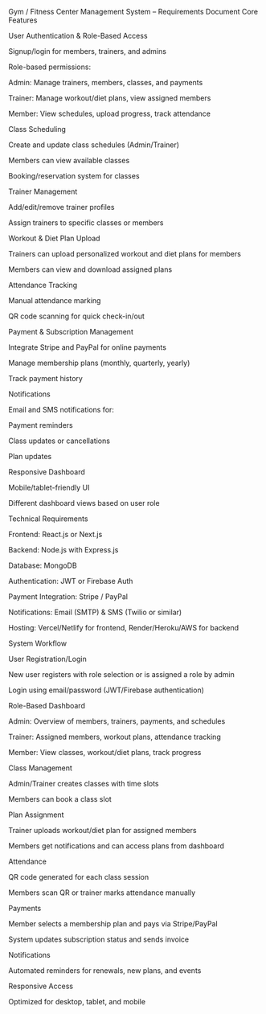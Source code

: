 Gym / Fitness Center Management System – Requirements Document
Core Features

User Authentication & Role-Based Access

Signup/login for members, trainers, and admins

Role-based permissions:

Admin: Manage trainers, members, classes, and payments

Trainer: Manage workout/diet plans, view assigned members

Member: View schedules, upload progress, track attendance

Class Scheduling

Create and update class schedules (Admin/Trainer)

Members can view available classes

Booking/reservation system for classes

Trainer Management

Add/edit/remove trainer profiles

Assign trainers to specific classes or members

Workout & Diet Plan Upload

Trainers can upload personalized workout and diet plans for members

Members can view and download assigned plans

Attendance Tracking

Manual attendance marking

QR code scanning for quick check-in/out

Payment & Subscription Management

Integrate Stripe and PayPal for online payments

Manage membership plans (monthly, quarterly, yearly)

Track payment history

Notifications

Email and SMS notifications for:

Payment reminders

Class updates or cancellations

Plan updates

Responsive Dashboard

Mobile/tablet-friendly UI

Different dashboard views based on user role

Technical Requirements

Frontend: React.js or Next.js

Backend: Node.js with Express.js

Database: MongoDB

Authentication: JWT or Firebase Auth

Payment Integration: Stripe / PayPal

Notifications: Email (SMTP) & SMS (Twilio or similar)

Hosting: Vercel/Netlify for frontend, Render/Heroku/AWS for backend

System Workflow

User Registration/Login

New user registers with role selection or is assigned a role by admin

Login using email/password (JWT/Firebase authentication)

Role-Based Dashboard

Admin: Overview of members, trainers, payments, and schedules

Trainer: Assigned members, workout plans, attendance tracking

Member: View classes, workout/diet plans, track progress

Class Management

Admin/Trainer creates classes with time slots

Members can book a class slot

Plan Assignment

Trainer uploads workout/diet plan for assigned members

Members get notifications and can access plans from dashboard

Attendance

QR code generated for each class session

Members scan QR or trainer marks attendance manually

Payments

Member selects a membership plan and pays via Stripe/PayPal

System updates subscription status and sends invoice

Notifications

Automated reminders for renewals, new plans, and events

Responsive Access

Optimized for desktop, tablet, and mobile